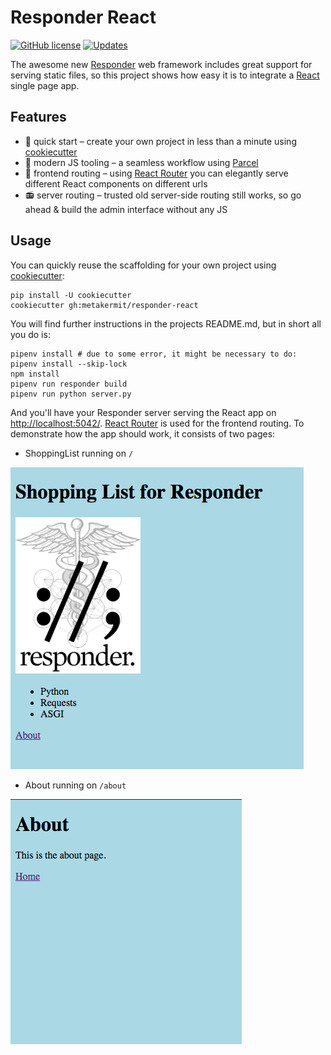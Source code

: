 # Responder React

[![GitHub license](https://img.shields.io/badge/license-MIT-blue.svg)](https://raw.githubusercontent.com/metakermit/responder-react/master/LICENSE) [![Updates](https://pyup.io/repos/github/metakermit/responder-react/shield.svg)](https://pyup.io/repos/github/metakermit/responder-react/)

The awesome new [Responder][] web framework includes great support for serving
static files, so this project shows how easy it is to integrate a [React][]
single page app.

## Features

- 🍪 quick start – create your own project in less than a minute using [cookiecutter][]
- 🔨 modern JS tooling – a seamless workflow using [Parcel][]
- 🔀 frontend routing – using [React Router][] you can elegantly serve different React components on different urls
- 📻 server routing – trusted old server-side routing still works, so go ahead & build the admin interface without any JS

## Usage

You can quickly reuse the scaffolding for your own project using [cookiecutter][]:

```shell
pip install -U cookiecutter
cookiecutter gh:metakermit/responder-react
```

You will find further instructions in the projects README.md, but in short all
you do is:

```shell
pipenv install # due to some error, it might be necessary to do: pipenv install --skip-lock
npm install
pipenv run responder build
pipenv run python server.py
```

And you'll have your Responder server serving the React app on <http://localhost:5042/>.
[React Router][] is used for the frontend routing.
To demonstrate how the app should work, it consists of two pages:

- ShoppingList running on `/`

![page 1](docs/page1.png)

- About running on `/about`

![page 2](docs/page2.png)

[Responder]: http://python-responder.org/
[React]: https://reactjs.org/
[Parcel]: https://parceljs.org/
[React Router]: https://reacttraining.com/react-router/
[cookiecutter]: https://cookiecutter.readthedocs.io
